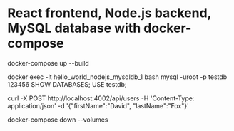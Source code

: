 # React frontend, Node.js backend, MySQL database with docker-compose
docker-compose up --build

docker exec -it hello_world_nodejs_mysqldb_1 bash
mysql -uroot -p testdb
123456
SHOW DATABASES;
USE testdb;

curl -X POST http://localhost:4002/api/users -H 'Content-Type: application/json' -d '{"firstName":"David", "lastName":"Fox"}'

docker-compose down --volumes
